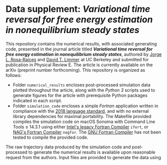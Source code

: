 # Data supplement: _Variational time reversal for free energy estimation in nonequilibrium steady states_
This repository contains the numerical results, with associated generating code, presented in the journal article titled ___Variational time reversal for free energy estimation in nonequilibrium steady states___, authored by [Jorge L. Rosa-Raíces](mailto:jrosaraices@berkeley.edu) and [David T. Limmer](mailto:dlimmer@berkeley.edu) at UC Berkeley and submitted for publication in Physical Review E.  The article is currently available on the arXiv (preprint number forthcoming).  This repository is organized as follows:

- Folder `numerical_results` encloses post-processed simulation data plotted throughout the article, along with the _Python 3_ scripts used to generate figures for the article with prerequisite Python packages indicated in each script.
- Folder `simulation_code` encloses a simple _Fortran_ application written in compliance with the [2018 language standard](https://wg5-fortran.org/f2018.html), and with no external library dependencies for maximal portability.  The Makefile provided compiles the simulation code on macOS Sonoma with Command Line Tools ≤ 14.3.1 using either [Intel's legacy Fortran Compiler](https://www.intel.com/content/www/us/en/developer/tools/oneapi/fortran-compiler.html) `ifort`, or [NAG's Fortran Compiler](https://nag.com/fortran-compiler/) `nagfor`.  The [GNU Fortran Compiler](https://gcc.gnu.org/fortran/) has not been tested to compile the provided code.

The raw trajectory data produced by the simulation code and post-processed to generate the numerical results is available upon reasonable request from the authors. Input files are provided to generate the data using
